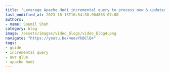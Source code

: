 ```yaml
---
title: "Leverage Apache Hudi incremental query to process new & updated data | Hudi Labs"
last_modified_at: 2023-10-13T16:54:38.964863-07:00
authors:
- name: Soumil Shah
category: blog
image: /assets/images/video_blogs/video_blog4.png
navigate: "https://youtu.be/4eevYkBClQ4"
tags:
- guide
- incremental query
- aws glue
- apache hudi
---
```

